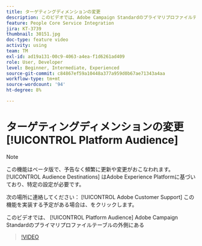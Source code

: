 ```yaml
---
title: ターゲティングディメンションの変更
description: このビデオでは、Adobe Campaign Standardのプライマリプロファイルテーブル以外で、Platform オーディエンスに対する配信のターゲティングディメンションを変更する方法を説明します。
feature: People Core Service Integration
jira: KT-3739
thumbnail: 30151.jpg
doc-type: feature video
activity: using
team: TM
exl-id: ad19a131-00c9-4063-a4ea-f1d6261ad409
role: User, Developer
level: Beginner, Intermediate, Experienced
source-git-commit: c84867ef59a10448a377a959d0b67ae71343a4aa
workflow-type: tm+mt
source-wordcount: '94'
ht-degree: 8%

---
```


# ターゲティングディメンションの変更 [!UICONTROL Platform Audience]

>[!NOTE]
>
>この機能はベータ版で、予告なく頻繁に更新や変更がおこなわれます。 [!UICONTROL Audience Destinations] はAdobe Experience Platformに基づいており、特定の設定が必要です。
>
>次の場所に連絡してください： [!UICONTROL Adobe Customer Support] この機能を実装する予定がある場合は、をクリックします。

このビデオでは、 [!UICONTROL Platform Audience] Adobe Campaign Standardのプライマリプロファイルテーブルの外側にある

>[!VIDEO](https://video.tv.adobe.com/v/30151?quality=12&learn=on)
